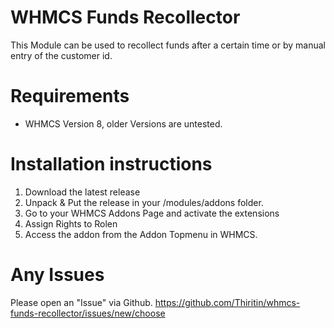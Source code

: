 # WHMCS Funds Recollector
This Module can be used to recollect funds after a certain time or by manual entry of the customer id.

# Requirements
- WHMCS Version 8, older Versions are untested.

# Installation instructions

1. Download the latest release
2. Unpack & Put the release in your /modules/addons folder. 
3. Go to your WHMCS Addons Page and activate the extensions
4. Assign Rights to Rolen
5. Access the addon from the Addon Topmenu in WHMCS.

# Any Issues
Please open an "Issue" via Github.
https://github.com/Thiritin/whmcs-funds-recollector/issues/new/choose
